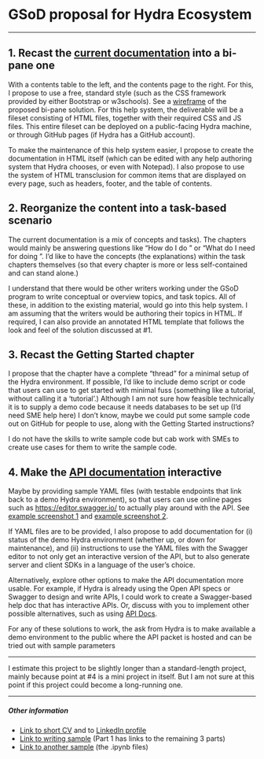 # GSoD proposal for Hydra Ecosystem

---

## 1. Recast the [current documentation](https://www.hydraecosystem.org/ ) into a bi-pane one

With a contents table to the left, and the contents page to the right. For this, I propose to use a free, standard style (such as the CSS framework provided by either Bootstrap or w3schools). See a [wireframe](https://github.com/AninditaBasu/AninditaBasu.github.io/blob/master/gsod/Capture6.PNG) of the proposed bi-pane solution. For this help system, the deliverable will be a fileset consisting of HTML files, together with their required CSS and JS files. This entire fileset can be deployed on a public-facing Hydra machine, or through GitHub pages (if Hydra has a GitHub account).

To make the maintenance of this help system easier, I propose to create the documentation in HTML itself (which can be edited with any help authoring system that Hydra chooses, or even with Notepad). I also propose to use the system of HTML transclusion for common items that are displayed on every page, such as headers, footer, and the table of contents.

## 2. Reorganize the content into a task-based scenario 

The current documentation is a mix of concepts and tasks). The chapters would mainly be answering questions like “How do I do <task>” or “What do I need for doing <task>”. I’d like to have the concepts (the explanations) within the task chapters themselves (so that every chapter is more or less self-contained and can stand alone.) 
  
I understand that there would be other writers working under the GSoD program to write conceptual or overview topics, and task topics. All of these, in addition to the existing material, would go into this help system. I am assuming that the writers would be authoring their topics in HTML. If required, I can also provide an annotated HTML template that follows the look and feel of the solution discussed at #1. 

## 3. Recast the Getting Started chapter

I propose that the chapter have a complete “thread” for a minimal setup of the Hydra environment. If possible, I’d like to include demo script or code that users can use to get started with minimal fuss (something like a tutorial, without calling it a ‘tutorial’.) Although I am not sure how feasible technically it is to supply a demo code because it needs databases to be set up (I’d need SME help here) I don’t know, maybe we could put some sample code out on GitHub for people to use, along with the Getting Started instructions?

I do not have the skills to write sample code but cab work with SMEs to create use cases for them to write the sample code.

## 4. Make the [API documentation](https://hydrus.readthedocs.io/en/latest/hydrus.html#submodules) interactive

Maybe by providing sample YAML files (with testable endpoints that link back to a demo Hydra environment), so that users can use online pages such as https://editor.swagger.io/ to actually play around with the API. See [example screenshot 1](https://github.com/AninditaBasu/AninditaBasu.github.io/blob/master/gsod/Capture4.PNG) and [example screenshot 2](https://github.com/AninditaBasu/AninditaBasu.github.io/blob/master/gsod/Capture5.PNG).

If YAML files are to be provided, I also propose to add documentation for (i) status of the demo Hydra environment (whether up, or down for maintenance), and (ii) instructions to use the YAML files with the Swagger editor to not only get an interactive version of the API, but to also generate server and client SDKs in a language of the user’s choice.

Alternatively, explore other options to make the API documentation more usable. For example, if Hydra is already using the Open API specs or Swagger to design and write APIs, I could work to create a Swagger-based help doc that has interactive APIs. Or, discuss with you to implement other possible alternatives, such as using [API Docs](https://api-docs.io/).

For any of these solutions to work, the ask from Hydra is to make available a demo environment to the public where the API packet is hosted and can be tried out with sample parameters

---

I estimate this project to be slightly longer than a standard-length project, mainly because point at #4 is a mini project in itself. But I am not sure at this point if this project could become a long-running one.

---

##### Other information

- [Link to short CV](http://aninditabasu.github.io/README.html) and to [LinkedIn profile]( https://www.linkedin.com/in/aninditabasu/)
- [Link to writing sample](https://www.ibm.com/developerworks/library/cc-ask-watson-part1-bluemix-trs/index.html?ca=drs-) (Part 1 has links to the remaining 3 parts)
- [Link to another sample](https://mybinder.org/repo/AninditaBasu/indica) (the .ipynb files)
